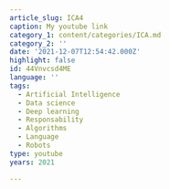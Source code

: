 ```yaml
---
article_slug: ICA4
caption: My youtube link
category_1: content/categories/ICA.md
category_2: ''
date: '2021-12-07T12:54:42.000Z'
highlight: false
id: 44Vnvcsd4ME
language: ''
tags:
  - Artificial Intelligence
  - Data science
  - Deep learning
  - Responsability
  - Algorithms
  - Language
  - Robots
type: youtube
years: 2021

---
```

